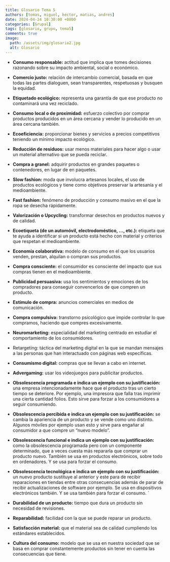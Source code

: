 ```yaml
---
title: Glosario Tema 5
authors: [tomas, miguel, hector, matias, andres]
date: 2024-04-24 10:30:00 +0800
categories: [Grupal]
tags: [glosario, grupo, tema5]
comments: true
image:
  path: /assets/img/glosario2.jpg
  alt: Glosario
---
```


- **Consumo responsable:** actitud que implica que tomes decisiones razonando sobre su impacto ambiental, social o económico.

- **Comercio justo:** relación de intercambio comercial, basada en que todas las partes dialoguen, sean transparentes, respetuosas y busquen la equidad.

- **Etiquetado ecológico:** representa una garantía de que ese producto no contaminará una vez reciclado.

- **Consumo local o de proximidad:** esfuerzo colectivo por comprar productos producidos en un área cercana y vender lo producido en un área cercana también.

- **Ecoeficiencia:** proporcionar bienes y servicios a precios competitivos teniendo un mínimo impacto ecológico.

- **Reducción de residuos:** usar menos materiales para hacer algo o usar un material alternativo que se pueda reciclar.

- **Compra a granel:** adquirir productos en grandes paquetes o contenedores, en lugar de en paquetes.

- **Slow fashion:** moda que involucra artesanos locales, el uso de productos ecológicos y tiene como objetivos preservar la artesanía y el medioambiente.

- **Fast fashion:** fenómeno de producción y consumo masivo en el que la ropa se desecha rápidamente.

- **Valorización o Upcycling:** transformar desechos en productos nuevos y de calidad.

- **Ecoetiqueta (de un automóvil, electrodoméstico, ..., etc.):** etiqueta que te ayuda a identificar si un producto está hecho con material y criterios que respetan el medioambiente.

- **Economía colaborativa:** modelo de consumo en el que los usuarios venden, prestan, alquilan o compran sus productos.

- **Compra consciente:** el consumidor es consciente del impacto que sus compras tienen en el medioambiente.

- **Publicidad persuasiva:** usa los sentimientos y emociones de los compradores para conseguir convencerlos de que compren un producto.

- **Estímulo de compra:** anuncios comerciales en medios de comunicación.

- **Compra compulsiva:** transtorno psicológico que impide controlar lo que compramos, haciendo que compres excesivamente.

- **Neuromarketing:** especialidad del marketing centrado en estudiar el comportamiento de los consumidores.

- Retargeting: táctica del marketing digital en la que se mandan mensajes a las personas que han interactuado con páginas web específicas.

- **Consumismo digital:** compras que se llevan a cabo en internet.

- **Advergaming:** usar los videojuegos para publicitar productos.

- **Obsolescencia programada e indica un ejemplo con su justificación:** una empresa intencionadamente hace que el producto tras un cierto tiempo se deteriore. Por ejemplo, una impresora que falla tras imprimir una cierta cantidad folios. Esto sirve para forzar a los consumidores a seguir consumiendo.

- **Obsolescencia percibida e indica un ejemplo con su justificación:** se cambia la apariencia de un producto y se vende como uno distinto. Algunos móviles por ejemplo usan esto y sirve para engañar al consumidor a que compre un “nuevo modelo”.

- **Obsolescencia funcional e indica un ejemplo con su justificación:** como la obsolescencia programada pero con un componente determinado, que a veces cuesta más repararla que comprar un producto nuevo. También se usa en productos electrónicos, sobre todo en ordenadores. Y se usa para forzar el consumo.

- **Obsolescencia tecnológica e indica un ejemplo con su justificación:** un nuevo producto sustituye al anterior y este para de recibir reparaciones en tiendas entre otras consecuencias además de parar de recibir actualizaciones de software por ejemplo. Se usa en dispositivos electrónicos también. Y se usa también para forzar el consumo.
`
- **Durabilidad de un producto:** tiempo que dura un producto sin necesidad de revisiones.

- **Reparabilidad:** facilidad con la que se puede reparar un producto.

- **Satisfacción material:** que el material sea de calidad cumpliendo los estándares establecidos.

- **Cultura del consumo:** modelo que se usa en nuestra sociedad que se basa en comprar constantemente productos sin tener en cuenta las consecuencias que tiene.
